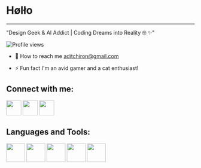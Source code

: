 # Hølło

---

"Design Geek & AI Addict | Coding Dreams into Reality 🤓 ✨"

![Profile views](https://komarev.com/ghpvc/?username=putrakhamdani16&color=blue)

- 📧 How to reach me aditchiron@gmail.com

- ⚡ Fun fact I'm an avid gamer and a cat enthusiast!

## Connect with me:

[<img src="https://cdn-icons-png.flaticon.com/512/174/174857.png" width="40">](https://www.linkedin.com/in/aditia-firman-3903ab288?utm_source=share&utm_campaign=share_via&utm_content=profile&utm_medium=android_app) [<img src="https://cdn-icons-png.flaticon.com/512/174/174855.png" width="40">](https://www.instagram.com/aditwhoo?igsh=MTl1Mmx1NTFhZHlmYQ==)
[<img src="https://cdn-icons-png.flaticon.com/512/174/174855.png" width="40">](https://www.instagram.com/aditwhoo?igsh=MTl1Mmx1NTFhZHlmYQ==)

## Languages and Tools:

<img src="https://cdn.jsdelivr.net/gh/devicons/devicon/icons/dart/dart-original.svg" width="50"/> 
<img src="https://cdn.jsdelivr.net/gh/devicons/devicon/icons/figma/figma-original.svg" width="50"/>
<img src="https://cdn.jsdelivr.net/gh/devicons/devicon/icons/flutter/flutter-original.svg" width="50"/>
<img src="https://cdn.jsdelivr.net/gh/devicons/devicon/icons/git/git-original.svg" width="50"/>
<img src="https://cdn.jsdelivr.net/gh/devicons/devicon/icons/python/python-original.svg" width="50"/>
